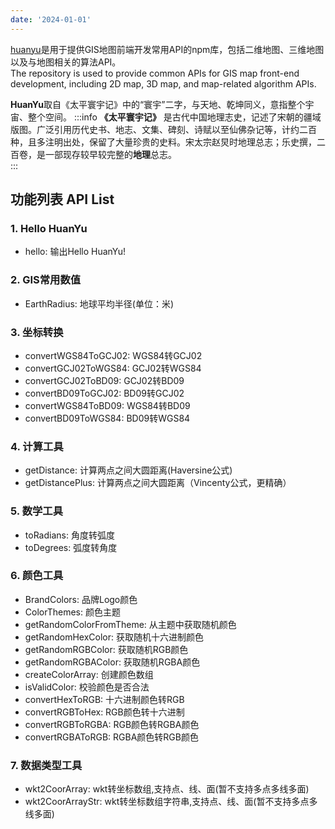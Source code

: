 ```yaml
---
date: '2024-01-01'
---
```

[huanyu](https://www.npmjs.com/package/huanyu)是用于提供GIS地图前端开发常用API的npm库，包括二维地图、三维地图以及与地图相关的算法API。  
The repository is used to provide common APIs for GIS map front-end development, including 2D map, 3D map, and map-related algorithm APIs.  

**HuanYu**取自《太平寰宇记》中的“寰宇”二字，与天地、乾坤同义，意指整个宇宙、整个空间。
:::info
**《太平寰宇记》** 是古代中国地理志史，记述了宋朝的疆域版图。广泛引用历代史书、地志、文集、碑刻、诗赋以至仙佛杂记等，计约二百种，且多注明出处，保留了大量珍贵的史料。宋太宗赵炅时地理总志；乐史撰，二百卷，是一部现存较早较完整的**地理**总志。  
:::
## 功能列表 API List
### 1. Hello HuanYu
- hello: 输出Hello HuanYu!
### 2. GIS常用数值
- EarthRadius: 地球平均半径(单位：米)
### 3. 坐标转换
- convertWGS84ToGCJ02: WGS84转GCJ02
- convertGCJ02ToWGS84: GCJ02转WGS84
- convertGCJ02ToBD09: GCJ02转BD09
- convertBD09ToGCJ02: BD09转GCJ02
- convertWGS84ToBD09: WGS84转BD09
- convertBD09ToWGS84: BD09转WGS84
### 4. 计算工具
- getDistance: 计算两点之间大圆距离(Haversine公式)
- getDistancePlus: 计算两点之间大圆距离（Vincenty公式，更精确）
### 5. 数学工具
- toRadians: 角度转弧度
- toDegrees: 弧度转角度
### 6. 颜色工具
- BrandColors: 品牌Logo颜色
- ColorThemes: 颜色主题
- getRandomColorFromTheme: 从主题中获取随机颜色
- getRandomHexColor: 获取随机十六进制颜色
- getRandomRGBColor: 获取随机RGB颜色
- getRandomRGBAColor: 获取随机RGBA颜色
- createColorArray: 创建颜色数组
- isValidColor: 校验颜色是否合法
- convertHexToRGB: 十六进制颜色转RGB
- convertRGBToHex: RGB颜色转十六进制
- convertRGBToRGBA: RGB颜色转RGBA颜色
- convertRGBAToRGB: RGBA颜色转RGB颜色
### 7. 数据类型工具
- wkt2CoorArray: wkt转坐标数组,支持点、线、面(暂不支持多点多线多面)
- wkt2CoorArrayStr: wkt转坐标数组字符串,支持点、线、面(暂不支持多点多线多面)

